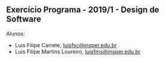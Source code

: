 Exercício Programa - 2019/1 - Design de Software
------------------------------------------------

Alunos: 
- Luis Filipe Carrete, luisfsc@insper.edu.br
- Luis Filipe Martins Loureiro, luisfms@insper.edu.br

